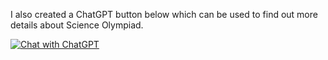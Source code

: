 I also created a ChatGPT button below which can be used to find out more details about Science Olympiad.

[![Chat with ChatGPT](https://img.shields.io/badge/Chat%20with-ChatGPT-teal)](https://chat.openai.com)